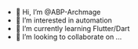 - 👋 Hi, I’m @ABP-Archmage
- 👀 I’m interested in automation
- 🌱 I’m currently learning Flutter/Dart
- 💞️ I’m looking to collaborate on ...

<!---
ABP-Archmage/ABP-Archmage is a ✨ special ✨ repository because its `README.md` (this file) appears on your GitHub profile.
You can click the Preview link to take a look at your changes.
--->
